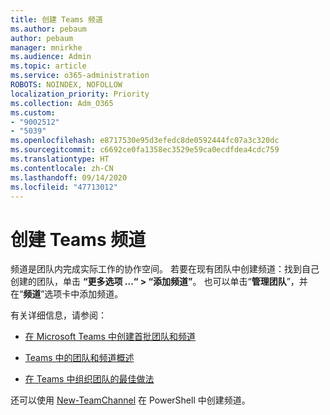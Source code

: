 ```yaml
---
title: 创建 Teams 频道
ms.author: pebaum
author: pebaum
manager: mnirkhe
ms.audience: Admin
ms.topic: article
ms.service: o365-administration
ROBOTS: NOINDEX, NOFOLLOW
localization_priority: Priority
ms.collection: Adm_O365
ms.custom:
- "9002512"
- "5039"
ms.openlocfilehash: e8717530e95d3efedc8de0592444fc07a3c320dc
ms.sourcegitcommit: c6692ce0fa1358ec3529e59ca0ecdfdea4cdc759
ms.translationtype: HT
ms.contentlocale: zh-CN
ms.lasthandoff: 09/14/2020
ms.locfileid: "47713012"
---
```

# <a name="create-a-teams-channel"></a>创建 Teams 频道

频道是团队内完成实际工作的协作空间。 若要在现有团队中创建频道：找到自己创建的团队，单击 **“更多选项 ...“ > “添加频道”**。 也可以单击“**管理团队**”，并在“**频道**”选项卡中添加频道。

有关详细信息，请参阅：

- [在 Microsoft Teams 中创建首批团队和频道](https://docs.microsoft.com/MicrosoftTeams/get-started-with-teams-create-your-first-teams-and-channels)

- [Teams 中的团队和频道概述](https://docs.microsoft.com/microsoftteams/teams-channels-overview)

- [在 Teams 中组织团队的最佳做法](https://docs.microsoft.com/MicrosoftTeams/best-practices-organizing)

还可以使用 [New-TeamChannel](https://docs.microsoft.com/powershell/module/teams/new-teamchannel?view=teams-ps) 在 PowerShell 中创建频道。 
